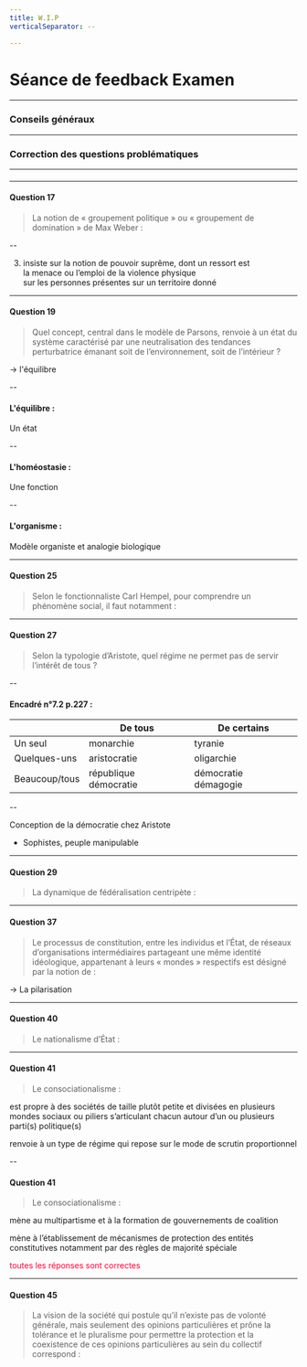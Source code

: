 ```yaml
---
title: W.I.P
verticalSeparator: --

---
```


# Séance de feedback Examen

---

### Conseils généraux

---

### Correction des questions problématiques


---

#### 

<section data-background-iframe="https://app.wooclap.com/events/KAHQYK/questions/623afde1ea9ff97ccccfaacd" data-preload>


</section>


---

#### Question 17

<blockquote>La notion de « groupement politique » ou « groupement de domination » de Max Weber :</blockquote>


--


3. insiste sur la notion de pouvoir suprême, dont un ressort est <div class="fragment highlight-red">la menace ou l’emploi de la violence physique </div> sur les personnes présentes sur un territoire donné 



---

#### Question 19

<blockquote> Quel concept, central dans le modèle de Parsons, renvoie à un <span class="fragment highlight-red">état du système</span> caractérisé par une neutralisation des tendances perturbatrice émanant soit de l’environnement, soit de l’intérieur ?</blockquote>

 <p class="fragment fade-in">&#8594; l'équilibre </p>

--

#### L'équilibre :

Un état

--

#### L'homéostasie :

Une fonction 

--

#### L'organisme :

Modèle organiste et analogie biologique


---

#### Question 25

<blockquote>Selon le fonctionnaliste Carl Hempel, pour comprendre un phénomène social, il faut notamment :</blockquote>

---

#### Question 27

<blockquote>Selon la typologie d’Aristote, quel régime ne permet pas de servir l’intérêt de tous ?</blockquote>

--

#### Encadré n°7.2 p.227 :

<table class="table table-striped table-bordered">
<thead>
<tr>
<th></th>
<th>De tous</th>
<th>De certains</th>
</tr>
</thead>
<tbody>
<tr>
<td>Un seul</td>
<td>monarchie</td>
<td>tyranie</td>
</tr>
<tr>
<td>Quelques-uns</td>
<td>aristocratie</td>
<td>oligarchie</td>
</tr>
<tr>
<td>Beaucoup/tous</td>
<td><span class=“fragment semi-fade-out” data-fragment-index=“1”>république</span> <span class=“fragment fade-in” data-fragment-index=“1”> démocratie</span></td>
<td><span class=“fragment semi-fade-out” data-fragment-index=“2”>démocratie</span> <span class=“fragment fade-in” data-fragment-index=“2”> démagogie</span></td>
</tr>
</tbody>
</table>

--

Conception de la démocratie chez Aristote 

 - Sophistes, peuple manipulable

---

#### Question 29

<blockquote>La dynamique de fédéralisation centripète :</blockquote>

---

#### Question 37

<blockquote>Le processus de constitution, entre les individus et l’État, de réseaux d’organisations intermédiaires partageant une même identité idéologique, appartenant à leurs « mondes » respectifs est désigné par la notion de :</blockquote>

<p class="fragment fade-in">&#8594; La pilarisation </p>

---

#### Question 40

<blockquote> Le nationalisme d’État :</blockquote>

---

#### Question 41

<blockquote>Le consociationalisme : </blockquote>

<p class="fragment fade-in"> est propre à des sociétés de taille plutôt petite et divisées en plusieurs mondes sociaux ou piliers s’articulant chacun autour d’un ou plusieurs parti(s) politique(s) 
 </p>

<p class="fragment fade-in"> renvoie à un type de régime qui repose sur le mode de scrutin proportionnel  </p>

--

#### Question 41

<blockquote>Le consociationalisme : </blockquote>

<p class="fragment fade-in">mène au multipartisme et à la formation de gouvernements de coalition  </p>

<p class="fragment fade-in">mène à l’établissement de mécanismes de protection des entités constitutives notamment par des règles de majorité spéciale </p>

<p class="fragment fade-in" style="color:#ff0038">toutes les réponses sont correctes</p>

---

#### Question 45

<blockquote>La vision de la société qui postule qu’il n’existe pas de volonté générale, mais seulement des opinions particulières et prône la tolérance et le pluralisme pour permettre la protection et la coexistence de ces opinions particulières au sein du collectif correspond :</blockquote>
